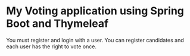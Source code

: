 # My Voting application using Spring Boot and Thymeleaf
You must register and login with a user. You can register candidates and each user has the right to vote once.
